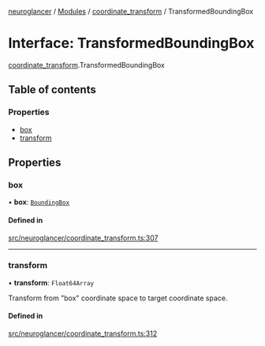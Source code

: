 [neuroglancer](../README.md) / [Modules](../modules.md) / [coordinate\_transform](../modules/coordinate_transform.md) / TransformedBoundingBox

# Interface: TransformedBoundingBox

[coordinate_transform](../modules/coordinate_transform.md).TransformedBoundingBox

## Table of contents

### Properties

- [box](coordinate_transform.TransformedBoundingBox.md#box)
- [transform](coordinate_transform.TransformedBoundingBox.md#transform)

## Properties

### box

• **box**: [`BoundingBox`](coordinate_transform.BoundingBox.md)

#### Defined in

[src/neuroglancer/coordinate_transform.ts:307](https://github.com/ActiveBrainAtlas2/neuroglancer/blob/8fef58ad/src/neuroglancer/coordinate_transform.ts#L307)

___

### transform

• **transform**: `Float64Array`

Transform from "box" coordinate space to target coordinate space.

#### Defined in

[src/neuroglancer/coordinate_transform.ts:312](https://github.com/ActiveBrainAtlas2/neuroglancer/blob/8fef58ad/src/neuroglancer/coordinate_transform.ts#L312)
